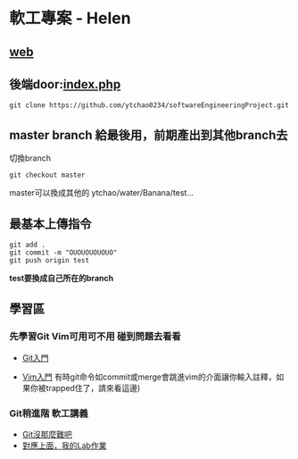 # 軟工專案 - Helen

## [web](https://helen-ntou.herokuapp.com/)
## 後端door:[index.php](https://github.com/ytchao0234/softwareEngineeringProject/blob/backEnd/index.php)

```
git clone https://github.com/ytchao0234/softwareEngineeringProject.git
```

## master branch 給最後用，前期產出到其他branch去

切換branch
```
git checkout master
```
master可以換成其他的 ytchao/water/Banana/test...

## 最基本上傳指令
```
git add .
git commit -m "OUOUOUOUOUO"
git push origin test
```
**test要換成自己所在的branch**

## 學習區
### 先學習Git Vim可用可不用 碰到問題去看看
* [Git入門](https://backlog.com/git-tutorial/tw/)

* [Vim入門](https://gitbook.tw/chapters/command-line/vim-introduction.html) 有時git命令如commit或merge會跳進vim的介面讓你輸入註釋，如果你被trapped住了，請來看這邊)

### Git稍進階 軟工講義
* [Git沒那麼難吧](https://slides.com/jimting/git/#/)
* [對應上面，我的Lab作業](https://github.com/zxcj04/gitTest)
